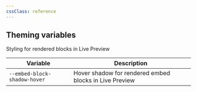 ```yaml
---
cssClass: reference
---
```


## Theming variables

Styling for rendered blocks in Live Preview

| Variable                     | Description                                            |
| ---------------------------- | ------------------------------------------------------ |
| `--embed-block-shadow-hover` | Hover shadow for rendered embed blocks in Live Preview |
